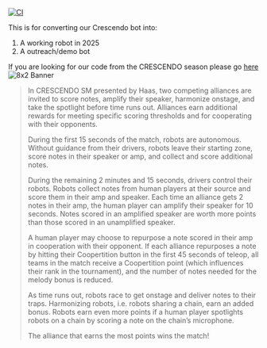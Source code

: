 [![CI](https://github.com/IronRiders/recrescendo/actions/workflows/CI.yml/badge.svg)](https://github.com/IronRiders/recrescendo/actions/workflows/CI.yml)

This is for converting our Crescendo bot into:
  1. A working robot in 2025
  2. A outreach/demo bot

If you are looking for our code from the CRESCENDO season please go [here](https://github.com/IronRiders/Crescendo)
![8x2 Banner](https://github.com/user-attachments/assets/ca7bddfc-8815-40c6-bc6c-3a8b020dff7a)

>In CRESCENDO SM presented by Haas, two competing alliances are invited to score notes, amplify their speaker,
harmonize onstage, and take the spotlight before time runs out. Alliances earn additional rewards for meeting
specific scoring thresholds and for cooperating with their opponents.
>
>During the first 15 seconds of the match, robots are autonomous. Without guidance from their drivers, robots
leave their starting zone, score notes in their speaker or amp, and collect and score additional notes.
>
>During the remaining 2 minutes and 15 seconds, drivers control their robots. Robots collect notes from human
players at their source and score them in their amp and speaker. Each time an alliance gets 2 notes in their
amp, the human player can amplify their speaker for 10 seconds. Notes scored in an amplified speaker are
worth more points than those scored in an unamplified speaker.
>
>A human player may choose to repurpose a note scored in their amp in cooperation with their opponent. If
each alliance repurposes a note by hitting their Coopertition button in the first 45 seconds of teleop, all teams
in the match receive a Coopertition point (which influences their rank in the tournament), and the number of
notes needed for the melody bonus is reduced.
>
>As time runs out, robots race to get onstage and deliver notes to their traps. Harmonizing robots, i.e. robots
sharing a chain, earn an added bonus. Robots earn even more points if a human player spotlights robots on a
chain by scoring a note on the chain’s microphone.
>
>The alliance that earns the most points wins the match!